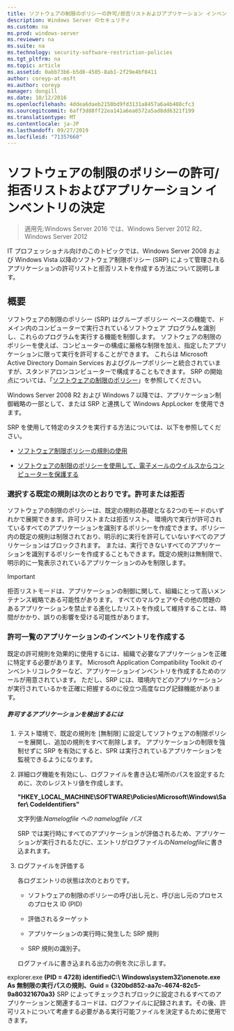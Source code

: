 ```yaml
---
title: ソフトウェアの制限のポリシーの許可/拒否リストおよびアプリケーション インベントリの決定
description: Windows Server のセキュリティ
ms.custom: na
ms.prod: windows-server
ms.reviewer: na
ms.suite: na
ms.technology: security-software-restriction-policies
ms.tgt_pltfrm: na
ms.topic: article
ms.assetid: 0abb73b6-b5d8-4505-8ab1-2f29e4bf0411
author: coreyp-at-msft
ms.author: coreyp
manager: dongill
ms.date: 10/12/2016
ms.openlocfilehash: 4ddea6daeb2150bd9fd3131a8457a6a4b408cfc3
ms.sourcegitcommit: 6aff3d88ff22ea141a6ea6572a5ad8dd6321f199
ms.translationtype: MT
ms.contentlocale: ja-JP
ms.lasthandoff: 09/27/2019
ms.locfileid: "71357660"
---
```

# <a name="determine-allow-deny-list-and-application-inventory-for-software-restriction-policies"></a>ソフトウェアの制限のポリシーの許可/拒否リストおよびアプリケーション インベントリの決定

>適用先:Windows Server 2016 では、Windows Server 2012 R2、Windows Server 2012

IT プロフェッショナル向けのこのトピックでは、Windows Server 2008 および Windows Vista 以降のソフトウェア制限ポリシー (SRP) によって管理されるアプリケーションの許可リストと拒否リストを作成する方法について説明します。

## <a name="introduction"></a>概要
ソフトウェアの制限のポリシー (SRP) はグループ ポリシー ベースの機能で、ドメイン内のコンピューターで実行されているソフトウェア プログラムを識別し、これらのプログラムを実行する機能を制御します。 ソフトウェアの制限のポリシーを使えば、コンピューターの構成に厳格な制限を加え、指定したアプリケーションに限って実行を許可することができます。 これらは Microsoft Active Directory Domain Services およびグループポリシーと統合されていますが、スタンドアロンコンピューターで構成することもできます。 SRP の開始点については、「[ソフトウェアの制限のポリシー](software-restriction-policies.md)」を参照してください。

Windows Server 2008 R2 および Windows 7 以降では、アプリケーション制御戦略の一部として、または SRP と連携して Windows AppLocker を使用できます。

SRP を使用して特定のタスクを実行する方法については、以下を参照してください。

-   [ソフトウェア制限ポリシーの規則の使用](work-with-software-restriction-policies-rules.md)

-   [ソフトウェアの制限のポリシーを使用して、電子メールのウイルスからコンピューターを保護する](use-software-restriction-policies-to-help-protect-your-computer-against-an-email-virus.md)

### <a name="what-default-rule-to-choose-allow-or-deny"></a>選択する既定の規則は次のとおりです。許可または拒否
ソフトウェアの制限のポリシーは、既定の規則の基礎となる2つのモードのいずれかで展開できます。許可リストまたは拒否リスト。 環境内で実行が許可されているすべてのアプリケーションを識別するポリシーを作成できます。ポリシー内の既定の規則は制限されており、明示的に実行を許可していないすべてのアプリケーションはブロックされます。 または、実行できないすべてのアプリケーションを識別するポリシーを作成することもできます。既定の規則は無制限で、明示的に一覧表示されているアプリケーションのみを制限します。

> [!IMPORTANT]
> 拒否リストモードは、アプリケーションの制御に関して、組織にとって高いメンテナンス戦略である可能性があります。 すべてのマルウェアやその他の問題のあるアプリケーションを禁止する進化したリストを作成して維持することは、時間がかかり、誤りの影響を受ける可能性があります。

### <a name="create-an-inventory-of-your-applications-for-the-allow-list"></a>許可一覧のアプリケーションのインベントリを作成する
既定の許可規則を効果的に使用するには、組織で必要なアプリケーションを正確に特定する必要があります。 Microsoft Application Compatibility Toolkit のインベントリコレクターなど、アプリケーションインベントリを作成するためのツールが用意されています。 ただし、SRP には、環境内でどのアプリケーションが実行されているかを正確に把握するのに役立つ高度なログ記録機能があります。

##### <a name="to-discover-which-applications-to-allow"></a>許可するアプリケーションを検出するには

1.  テスト環境で、既定の規則を [無制限] に設定してソフトウェアの制限ポリシーを展開し、追加の規則をすべて削除します。 アプリケーションの制限を強制せずに SRP を有効にすると、SPR は実行されているアプリケーションを監視できるようになります。

2.  詳細ログ機能を有効にし、ログファイルを書き込む場所のパスを設定するために、次のレジストリ値を作成します。

    **"HKEY_LOCAL_MACHINE\SOFTWARE\Policies\Microsoft\Windows\Safer\ CodeIdentifiers"**

    文字列値:*Namelogfile への namelogfile パス*

    SRP では実行時にすべてのアプリケーションが評価されるため、アプリケーションが実行されるたびに、エントリがログファイルの*Namelogfile*に書き込まれます。

3.  ログファイルを評価する

    各ログエントリの状態は次のとおりです。

    -   ソフトウェアの制限のポリシーの呼び出し元と、呼び出し元のプロセスのプロセス ID (PID)

    -   評価されるターゲット

    -   アプリケーションの実行時に発生した SRP 規則

    -   SRP 規則の識別子。

    ログファイルに書き込まれる出力の例を次に示します。

explorer.exe **(PID = 4728) identifiedC:\ Windows\system32\onenote.exe As 無制限の実行パスの規則、Guid = {320bd852-aa7c-4674-82c5-9a80321670a3}**   SRP によってチェックされブロックに設定されるすべてのアプリケーションと関連するコードは、ログファイルに記録されます。その後、許可リストについて考慮する必要がある実行可能ファイルを決定するために使用できます。


